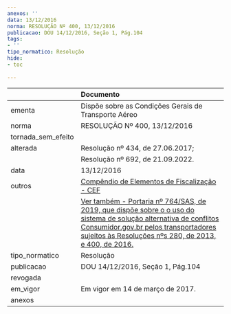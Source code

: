 ```yaml
---
anexos: ''
data: 13/12/2016
norma: RESOLUÇÃO Nº 400, 13/12/2016
publicacao: DOU 14/12/2016, Seção 1, Pág.104
tags:
- ''
tipo_normatico: Resolução
hide: 
- toc 
 
---
```


|                    | Documento                                                                                                                                                                                                                                                                                                                                                                            |
|:-------------------|:-------------------------------------------------------------------------------------------------------------------------------------------------------------------------------------------------------------------------------------------------------------------------------------------------------------------------------------------------------------------------------------|
| ementa             | Dispõe sobre as Condições Gerais de Transporte Aéreo                                                                                                                                                                                                                                                                                                                                 |
| norma              | RESOLUÇÃO Nº 400, 13/12/2016                                                                                                                                                                                                                                                                                                                                                         |
| tornada_sem_efeito |                                                                                                                                                                                                                                                                                                                                                                                      |
| alterada           | Resolução nº 434, de 27.06.2017;                                                                                                                                                                                                                                                                                                                                                     |
|                    | Resolução nº 692, de 21.09.2022.                                                                                                                                                                                                                                                                                                                                                     |
| data               | 13/12/2016                                                                                                                                                                                                                                                                                                                                                                           |
| outros             | <a class="external-link" href="https://www.anac.gov.br/assuntos/legislacao/legislacao-1/boletim-de-pessoal/2022/bps-v-17-no-20-16-a-20-05-2022/portaria-8018/visualizar_ato_normativo" target="_blank" title="">Compêndio de Elementos de Fiscalização - CEF                                                                                                                         |
|                    | <a class="external-link" href="https://www.anac.gov.br/assuntos/legislacao/legislacao-1/portarias/2019/portaria-no-0764-sia-11-03-2019" target="_blank" title="">Ver também - Portaria nº 764/SAS, de 2019, que dispõe sobre o o uso do sistema de solução alternativa de conflitos Consumidor.gov.br pelos transportadores sujeitos às Resoluções nºs 280, de 2013, e 400, de 2016. |
| tipo_normatico     | Resolução                                                                                                                                                                                                                                                                                                                                                                            |
| publicacao         | DOU 14/12/2016, Seção 1, Pág.104                                                                                                                                                                                                                                                                                                                                                     |
| revogada           |                                                                                                                                                                                                                                                                                                                                                                                      |
| em_vigor           | Em vigor em 14 de março de 2017.                                                                                                                                                                                                                                                                                                                                                     |
| anexos             |                                                                                                                                                                                                                                                                                                                                                                                      |